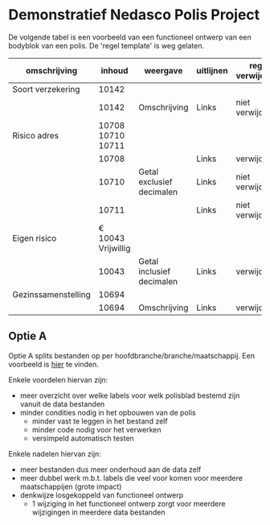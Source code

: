 # Demonstratief Nedasco Polis Project

De volgende tabel is een voorbeeld van een functioneel ontwerp van een bodyblok van een polis. De 'regel template' is
weg gelaten.

| omschrijving        | inhoud                  | weergave                  | uitlijnen | regel verwijderen | P311 | P368 | P375 |
|---------------------|-------------------------|---------------------------|-----------|-------------------|------|------|------|
| Soort verzekering   | 10142                   |                           |           |                   | x    | x    | x    |
|                     | 10142                   | Omschrijving              | Links     | niet verwijderen  | x    | x    | x    |
| Risico adres        | 10708 10710 10711       |                           |           |                   | x    | x    |      |
|                     | 10708                   |                           | Links     | verwijderen       | x    | x    |      |
|                     | 10710                   | Getal exclusief decimalen | Links     | niet verwijderen  | x    | x    |      |
|                     | 10711                   |                           | Links     | niet verwijderen  | x    | x    |      |
| Eigen risico        | € 10043 Vrijwillig      |                           |           |                   |      |      | x    |
|                     | 10043                   | Getal inclusief decimalen | Links     | verwijderen       |      |      | x    |
| Gezinssamenstelling | 10694                   |                           |           |                   | x    |      |      |
|                     | 10694                   | Omschrijving              | Links     | verwijderen       | x    |      |      |


## Optie A

Optie A splits bestanden op per hoofdbranche/branche/maatschappij. Een voorbeeld is 
[hier](https://github.com/BSBVolmachten/nedasco-polis-demo/blob/main/src/b/05000/05011.json) te vinden.

Enkele voordelen hiervan zijn:
- meer overzicht over welke labels voor welk polisblad bestemd zijn vanuit de data bestanden
- minder condities nodig in het opbouwen van de polis
  - minder vast te leggen in het bestand zelf
  - minder code nodig voor het verwerken
  - versimpeld automatisch testen

Enkele nadelen hiervan zijn:
- meer bestanden dus meer onderhoud aan de data zelf
- meer dubbel werk m.b.t. labels die veel voor komen voor meerdere maatschappijen (grote impact)
- denkwijze losgekoppeld van functioneel ontwerp
  - 1 wijziging in het functioneel ontwerp zorgt voor meerdere wijzigingen in meerdere data bestanden
